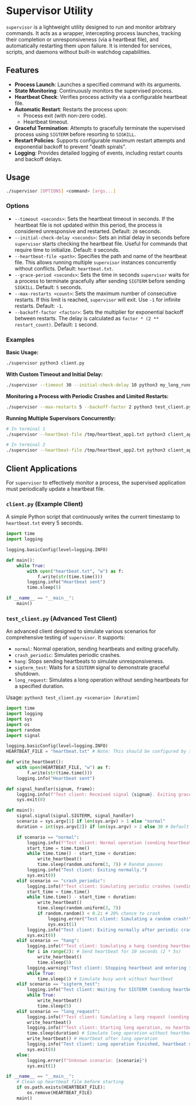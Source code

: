 # Supervisor Utility

`supervisor` is a lightweight utility designed to run and monitor arbitrary commands. It acts as a wrapper, intercepting process launches, tracking their completion or unresponsiveness (via a heartbeat file), and automatically restarting them upon failure. It is intended for services, scripts, and daemons without built-in watchdog capabilities.

## Features

*   **Process Launch**: Launches a specified command with its arguments.
*   **State Monitoring**: Continuously monitors the supervised process.
*   **Heartbeat Check**: Verifies process activity via a configurable heartbeat file.
*   **Automatic Restart**: Restarts the process upon:
    *   Process exit (with non-zero code).
    *   Heartbeat timeout.
*   **Graceful Termination**: Attempts to gracefully terminate the supervised process using `SIGTERM` before resorting to `SIGKILL`.
*   **Restart Policies**: Supports configurable maximum restart attempts and exponential backoff to prevent "death spirals".
*   **Logging**: Provides detailed logging of events, including restart counts and backoff delays.

## Usage

```bash
./supervisor [OPTIONS] <command> [args...]
```

### Options

*   `--timeout <seconds>`: Sets the heartbeat timeout in seconds. If the heartbeat file is not updated within this period, the process is considered unresponsive and restarted. Default: `20` seconds.
*   `--initial-check-delay <seconds>`: Sets an initial delay in seconds before `supervisor` starts checking the heartbeat file. Useful for commands that require time to initialize. Default: `0` seconds.
*   `--heartbeat-file <path>`: Specifies the path and name of the heartbeat file. This allows running multiple `supervisor` instances concurrently without conflicts. Default: `heartbeat.txt`.
*   `--grace-period <seconds>`: Sets the time in seconds `supervisor` waits for a process to terminate gracefully after sending `SIGTERM` before sending `SIGKILL`. Default: `5` seconds.
*   `--max-restarts <count>`: Sets the maximum number of consecutive restarts. If this limit is reached, `supervisor` will exit. Use `-1` for infinite restarts. Default: `-1`.
*   `--backoff-factor <factor>`: Sets the multiplier for exponential backoff between restarts. The delay is calculated as `factor * (2 ** restart_count)`. Default: `1` second.

### Examples

**Basic Usage:**
```bash
./supervisor python3 client.py
```

**With Custom Timeout and Initial Delay:**
```bash
./supervisor --timeout 30 --initial-check-delay 10 python3 my_long_running_script.py
```

**Monitoring a Process with Periodic Crashes and Limited Restarts:**
```bash
./supervisor --max-restarts 5 --backoff-factor 2 python3 test_client.py crash_periodic 60
```

**Running Multiple Supervisors Concurrently:**
```bash
# In terminal 1
./supervisor --heartbeat-file /tmp/heartbeat_app1.txt python3 client_app1.py

# In terminal 2
./supervisor --heartbeat-file /tmp/heartbeat_app2.txt python3 client_app2.py
```

## Client Applications

For `supervisor` to effectively monitor a process, the supervised application must periodically update a heartbeat file.

### `client.py` (Example Client)

A simple Python script that continuously writes the current timestamp to `heartbeat.txt` every 5 seconds.

```python
import time
import logging

logging.basicConfig(level=logging.INFO)

def main():
    while True:
        with open("heartbeat.txt", "w") as f:
            f.write(str(time.time()))
        logging.info("Heartbeat sent")
        time.sleep(5)

if __name__ == "__main__":
    main()
```

### `test_client.py` (Advanced Test Client)

An advanced client designed to simulate various scenarios for comprehensive testing of `supervisor`. It supports:
*   `normal`: Normal operation, sending heartbeats and exiting gracefully.
*   `crash_periodic`: Simulates periodic crashes.
*   `hang`: Stops sending heartbeats to simulate unresponsiveness.
*   `sigterm_test`: Waits for a `SIGTERM` signal to demonstrate graceful shutdown.
*   `long_request`: Simulates a long operation without sending heartbeats for a specified duration.

Usage: `python3 test_client.py <scenario> [duration]`

```python
import time
import logging
import sys
import os
import random
import signal

logging.basicConfig(level=logging.INFO)
HEARTBEAT_FILE = "heartbeat.txt" # Note: This should be configured by supervisor via CLI arg or env var in real use

def write_heartbeat():
    with open(HEARTBEAT_FILE, "w") as f:
        f.write(str(time.time()))
    logging.info("Heartbeat sent")

def signal_handler(signum, frame):
    logging.info(f"Test client: Received signal {signum}. Exiting gracefully.")
    sys.exit(0)

def main():
    signal.signal(signal.SIGTERM, signal_handler)
    scenario = sys.argv[1] if len(sys.argv) > 1 else "normal"
    duration = int(sys.argv[2]) if len(sys.argv) > 2 else 30 # Default duration for some scenarios

    if scenario == "normal":
        logging.info(f"Test client: Normal operation (sending heartbeat for {duration} seconds)")
        start_time = time.time()
        while time.time() - start_time < duration:
            write_heartbeat()
            time.sleep(random.uniform(3, 7)) # Random pauses
        logging.info("Test client: Exiting normally.")
        sys.exit(0)
    elif scenario == "crash_periodic":
        logging.info(f"Test client: Simulating periodic crashes (sending heartbeat for {duration} seconds)")
        start_time = time.time()
        while time.time() - start_time < duration:
            write_heartbeat()
            time.sleep(random.uniform(3, 7))
            if random.random() < 0.2: # 20% chance to crash
                logging.error("Test client: Simulating a random crash!")
                sys.exit(1)
        logging.info("Test client: Exiting normally after periodic crashes.")
        sys.exit(0)
    elif scenario == "hang":
        logging.info(f"Test client: Simulating a hang (sending heartbeat for 10 seconds, then stopping heartbeat and looping)")
        for i in range(2): # Send heartbeat for 10 seconds (2 * 5s)
            write_heartbeat()
            time.sleep(5)
        logging.warning("Test client: Stopping heartbeat and entering infinite loop. Supervisor should detect timeout.")
        while True:
            time.sleep(1) # Simulate busy work without heartbeat
    elif scenario == "sigterm_test":
        logging.info("Test client: Waiting for SIGTERM (sending heartbeat)")
        while True:
            write_heartbeat()
            time.sleep(5)
    elif scenario == "long_request":
        logging.info(f"Test client: Simulating a long request (sending heartbeat, then pausing for {duration}s without heartbeat)")
        write_heartbeat()
        logging.info(f"Test client: Starting long operation, no heartbeat for {duration} seconds.")
        time.sleep(duration) # Simulate long operation without heartbeat
        write_heartbeat() # Heartbeat after long operation
        logging.info("Test client: Long operation finished, heartbeat sent. Exiting.")
        sys.exit(0)
    else:
        logging.error(f"Unknown scenario: {scenario}")
        sys.exit(1)

if __name__ == "__main__":
    # Clean up heartbeat file before starting
    if os.path.exists(HEARTBEAT_FILE):
        os.remove(HEARTBEAT_FILE)
    main()
```